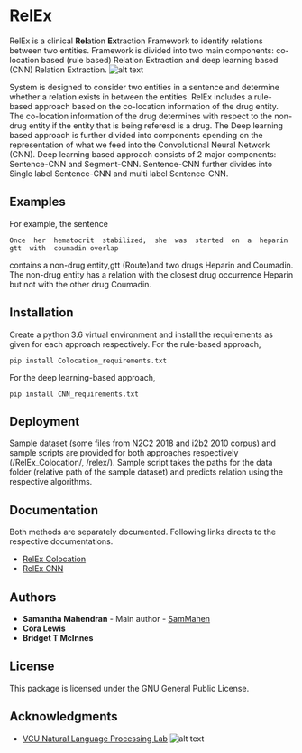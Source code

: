 # RelEx

RelEx is a clinical **Rel**ation **Ex**traction Framework to identify relations between two entities. Framework is divided into two main components: co-location based (rule based) Relation Extraction and deep learning based (CNN) Relation Extraction. 
![alt text](https://nlp.cs.vcu.edu/images/Edit_NanomedicineDatabase.png "Nanoinformatics")

System is designed to consider two entities in a sentence and determine whether a relation exists in between the entities. RelEx includes a rule-based approach based on the co-location information of the drug entity. The co-location information of the drug determines with respect to the non-drug entity if the entity that is being referesd is a drug. The Deep learning based approach is further divided into components epending on the representation of what we feed into the Convolutional Neural Network (CNN). Deep learning based approach consists of 2 major components: Sentence-CNN  and Segment-CNN. Sentence-CNN further divides into Single label Sentence-CNN and multi label Sentence-CNN. 

## Examples

For example, the sentence
```
Once  her  hematocrit  stabilized,  she  was  started  on  a  heparin  gtt  with  coumadin overlap
```
contains a non-drug entity,gtt (Route)and two drugs Heparin and Coumadin. The non-drug entity has a relation with the closest drug occurrence Heparin but not with the other drug Coumadin.

## Installation

Create a python 3.6 virtual environment and install the requirements as given for each approach respectively.
For the rule-based approach, 
```
pip install Colocation_requirements.txt
```
For the deep learning-based approach, 
```
pip install CNN_requirements.txt
```

## Deployment

Sample dataset (some files from N2C2 2018 and i2b2 2010 corpus) and sample scripts are provided for both approaches respectively (/RelEx_Colocation/, /relex/). Sample script takes the paths for the data folder (relative path of the sample dataset) and predicts relation using the respective algorithms.

## Documentation
Both methods are separately documented. Following links directs to the respective documentations.
- [RelEx Colocation](https://github.com/SamMahen/RelEx/blob/master/RelEx_Colocation/README.md)
- [RelEx CNN](https://github.com/SamMahen/RelEx/blob/master/relex/README.md)

## Authors

* **Samantha Mahendran** - Main author - [SamMahen](https://github.com/SamMahen)
* **Cora Lewis**
* **Bridget T McInnes**

## License

This package is licensed under the GNU General Public License.

## Acknowledgments
- [VCU Natural Language Processing Lab](https://nlp.cs.vcu.edu/)     ![alt text](https://nlp.cs.vcu.edu/images/vcu_head_logo "VCU")

